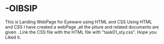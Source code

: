 # -OIBSIP
This is Landing WebPage for Eyeware using HTML and CSS
Using HTML and CSS I have created a webPage ,all the piture and related documents are given .
Link the CSS file with the HTML file with "task01_sty.css".
Hope you Liked it.
